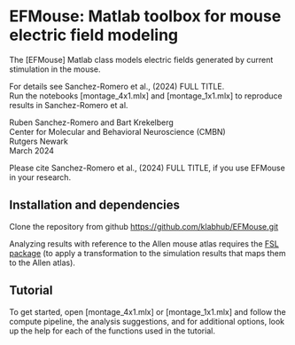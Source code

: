 # EFMouse: Matlab toolbox for mouse electric field modeling
The [EFMouse] Matlab class models electric fields generated by current stimulation in
the mouse.

For details see Sanchez-Romero et al., (2024) FULL TITLE.<br /> 
Run the notebooks [montage_4x1.mlx] and [montage_1x1.mlx] to reproduce results in Sanchez-Romero et al.

Ruben Sanchez-Romero and Bart Krekelberg<br /> 
Center for Molecular and Behavioral Neuroscience (CMBN)<br /> 
Rutgers Newark<br /> 
March 2024

Please cite Sanchez-Romero et al., (2024) FULL TITLE, if you use EFMouse in your research.

## Installation and dependencies
Clone the repository from github
https://github.com/klabhub/EFMouse.git

Analyzing results with reference to the Allen mouse atlas requires the [FSL 
package](https://fsl.fmrib.ox.ac.uk/fsl/docs/#/) (to apply a transformation to the simulation results that maps them to the Allen atlas).

## Tutorial
To get started, open [montage_4x1.mlx] or [montage_1x1.mlx] and follow the compute pipeline, the analysis suggestions, 
and for additional options, look up the help for each of the functions used in the tutorial.
